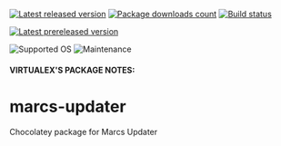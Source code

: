 [![Latest released version](https://img.shields.io/chocolatey/v/marcs-updater.svg)](https://chocolatey.org/packages/marcs-updater)
[![Package downloads count](https://img.shields.io/chocolatey/dt/marcs-updater.svg)](https://chocolatey.org/packages/marcs-updater)
[![Build status](https://img.shields.io/appveyor/ci/virtualex-itv/choco-marcs-updater/master.svg?logo=appveyor)](https://ci.appveyor.com/project/virtualex-itv/choco-marcs-updater)

[![Latest prereleased version](https://img.shields.io/chocolatey/v/marcs-updater.svg?include_prereleases)](https://chocolatey.org/packages/marcs-updater)

![Supported OS](https://img.shields.io/badge/os-windows-blue.svg)
![Maintenance](https://img.shields.io/maintenance/yes/2020.svg)

#### VIRTUALEX'S PACKAGE NOTES:

# marcs-updater
Chocolatey package for Marcs Updater

